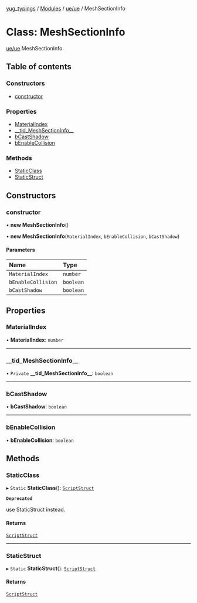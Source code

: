 [yug_typings](../README.md) / [Modules](../modules.md) / [ue/ue](../modules/ue_ue.md) / MeshSectionInfo

# Class: MeshSectionInfo

[ue/ue](../modules/ue_ue.md).MeshSectionInfo

## Table of contents

### Constructors

- [constructor](ue_ue.MeshSectionInfo.md#constructor)

### Properties

- [MaterialIndex](ue_ue.MeshSectionInfo.md#materialindex)
- [\_\_tid\_MeshSectionInfo\_\_](ue_ue.MeshSectionInfo.md#__tid_meshsectioninfo__)
- [bCastShadow](ue_ue.MeshSectionInfo.md#bcastshadow)
- [bEnableCollision](ue_ue.MeshSectionInfo.md#benablecollision)

### Methods

- [StaticClass](ue_ue.MeshSectionInfo.md#staticclass)
- [StaticStruct](ue_ue.MeshSectionInfo.md#staticstruct)

## Constructors

### constructor

• **new MeshSectionInfo**()

• **new MeshSectionInfo**(`MaterialIndex`, `bEnableCollision`, `bCastShadow`)

#### Parameters

| Name | Type |
| :------ | :------ |
| `MaterialIndex` | `number` |
| `bEnableCollision` | `boolean` |
| `bCastShadow` | `boolean` |

## Properties

### MaterialIndex

• **MaterialIndex**: `number`

___

### \_\_tid\_MeshSectionInfo\_\_

• `Private` **\_\_tid\_MeshSectionInfo\_\_**: `boolean`

___

### bCastShadow

• **bCastShadow**: `boolean`

___

### bEnableCollision

• **bEnableCollision**: `boolean`

## Methods

### StaticClass

▸ `Static` **StaticClass**(): [`ScriptStruct`](ue_ue.ScriptStruct.md)

**`Deprecated`**

use StaticStruct instead.

#### Returns

[`ScriptStruct`](ue_ue.ScriptStruct.md)

___

### StaticStruct

▸ `Static` **StaticStruct**(): [`ScriptStruct`](ue_ue.ScriptStruct.md)

#### Returns

[`ScriptStruct`](ue_ue.ScriptStruct.md)
